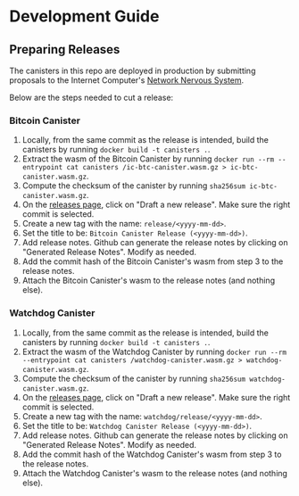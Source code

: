 # Development Guide

## Preparing Releases

The canisters in this repo are deployed in production by submitting proposals to the Internet Computer's [Network Nervous System](https://internetcomputer.org/nns).

Below are the steps needed to cut a release:

### Bitcoin Canister

1. Locally, from the same commit as the release is intended, build the canisters by running `docker build -t canisters .`.
2. Extract the wasm of the Bitcoin Canister by running `docker run --rm --entrypoint cat canisters /ic-btc-canister.wasm.gz > ic-btc-canister.wasm.gz`.
3. Compute the checksum of the canister by running `sha256sum ic-btc-canister.wasm.gz`.
4. On the [releases page](https://github.com/dfinity/bitcoin-canister/releases), click on "Draft a new release". Make sure the right commit is selected.
5. Create a new tag with the name: `release/<yyyy-mm-dd>`.
6. Set the title to be: `Bitcoin Canister Release (<yyyy-mm-dd>)`.
7. Add release notes. Github can generate the release notes by clicking on "Generated Release Notes". Modify as needed.
8. Add the commit hash of the Bitcoin Canister's wasm from step 3 to the release notes.
9. Attach the Bitcoin Canister's wasm to the release notes (and nothing else).

### Watchdog Canister

1. Locally, from the same commit as the release is intended, build the canisters by running `docker build -t canisters .`.
2. Extract the wasm of the Watchdog Canister by running `docker run --rm --entrypoint cat canisters /watchdog-canister.wasm.gz > watchdog-canister.wasm.gz`.
3. Compute the checksum of the canister by running `sha256sum watchdog-canister.wasm.gz`.
4. On the [releases page](https://github.com/dfinity/bitcoin-canister/releases), click on "Draft a new release". Make sure the right commit is selected.
5. Create a new tag with the name: `watchdog/release/<yyyy-mm-dd>`.
6. Set the title to be: `Watchdog Canister Release (<yyyy-mm-dd>)`.
7. Add release notes. Github can generate the release notes by clicking on "Generated Release Notes". Modify as needed.
8. Add the commit hash of the Watchdog Canister's wasm from step 3 to the release notes.
9. Attach the Watchdog Canister's wasm to the release notes (and nothing else).
